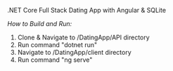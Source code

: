 .NET Core Full Stack Dating App with Angular & SQLite

*How to Build and Run:*
1. Clone & Navigate to /DatingApp/API directory  
2. Run command "dotnet run"
3. Navigate to /DatingApp/client directory
4. Run command "ng serve"
